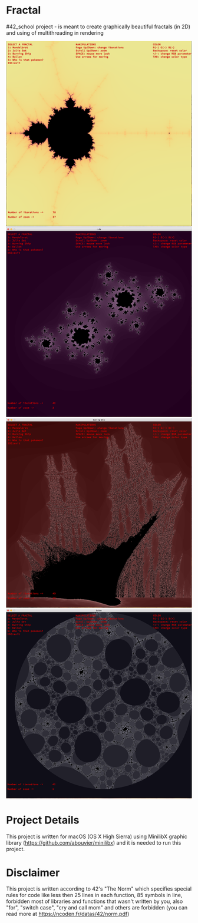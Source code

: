 # Fractal
#42_school project - is meant to create graphically beautiful fractals (in 2D) and using of multithreading in rendering

![Image alt](https://github.com/fahivets/Fractal/raw/master/mandelbrot.png)
![Image alt](https://github.com/fahivets/Fractal/raw/master/julia.png)
![Image alt](https://github.com/fahivets/Fractal/raw/master/burning_ship.png)
![Image alt](https://github.com/fahivets/Fractal/raw/master/ballon.png)

# Project Details
This project is written for macOS (OS X High Sierra) using MinilibX graphic library (https://github.com/abouvier/minilibx) and it is needed to run this project. 

# Disclaimer
This project is written according to 42's "The Norm" which specifies special rules for code like less then 25 lines in each function, 85 symbols in line, forbidden most of libraries and functions that wasn't written by you, also "for", "switch case", "cry and call mom" and others are forbidden (you can read more at https://ncoden.fr/datas/42/norm.pdf)
